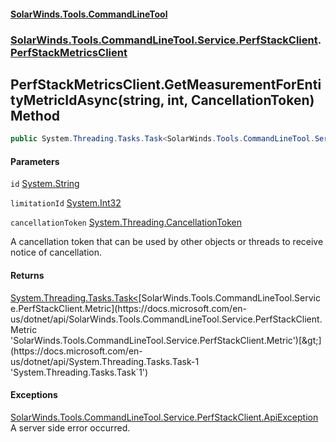 #### [SolarWinds.Tools.CommandLineTool](index.md 'index')
### [SolarWinds.Tools.CommandLineTool.Service.PerfStackClient](index.md#SolarWinds.Tools.CommandLineTool.Service.PerfStackClient 'SolarWinds.Tools.CommandLineTool.Service.PerfStackClient').[PerfStackMetricsClient](PerfStackMetricsClient.md 'SolarWinds.Tools.CommandLineTool.Service.PerfStackClient.PerfStackMetricsClient')

## PerfStackMetricsClient.GetMeasurementForEntityMetricIdAsync(string, int, CancellationToken) Method

```csharp
public System.Threading.Tasks.Task<SolarWinds.Tools.CommandLineTool.Service.PerfStackClient.Metric> GetMeasurementForEntityMetricIdAsync(string id, int limitationId, System.Threading.CancellationToken cancellationToken);
```
#### Parameters

<a name='SolarWinds.Tools.CommandLineTool.Service.PerfStackClient.PerfStackMetricsClient.GetMeasurementForEntityMetricIdAsync(string,int,System.Threading.CancellationToken).id'></a>

`id` [System.String](https://docs.microsoft.com/en-us/dotnet/api/System.String 'System.String')

<a name='SolarWinds.Tools.CommandLineTool.Service.PerfStackClient.PerfStackMetricsClient.GetMeasurementForEntityMetricIdAsync(string,int,System.Threading.CancellationToken).limitationId'></a>

`limitationId` [System.Int32](https://docs.microsoft.com/en-us/dotnet/api/System.Int32 'System.Int32')

<a name='SolarWinds.Tools.CommandLineTool.Service.PerfStackClient.PerfStackMetricsClient.GetMeasurementForEntityMetricIdAsync(string,int,System.Threading.CancellationToken).cancellationToken'></a>

`cancellationToken` [System.Threading.CancellationToken](https://docs.microsoft.com/en-us/dotnet/api/System.Threading.CancellationToken 'System.Threading.CancellationToken')

A cancellation token that can be used by other objects or threads to receive notice of cancellation.

#### Returns
[System.Threading.Tasks.Task&lt;](https://docs.microsoft.com/en-us/dotnet/api/System.Threading.Tasks.Task-1 'System.Threading.Tasks.Task`1')[SolarWinds.Tools.CommandLineTool.Service.PerfStackClient.Metric](https://docs.microsoft.com/en-us/dotnet/api/SolarWinds.Tools.CommandLineTool.Service.PerfStackClient.Metric 'SolarWinds.Tools.CommandLineTool.Service.PerfStackClient.Metric')[&gt;](https://docs.microsoft.com/en-us/dotnet/api/System.Threading.Tasks.Task-1 'System.Threading.Tasks.Task`1')

#### Exceptions

[SolarWinds.Tools.CommandLineTool.Service.PerfStackClient.ApiException](https://docs.microsoft.com/en-us/dotnet/api/SolarWinds.Tools.CommandLineTool.Service.PerfStackClient.ApiException 'SolarWinds.Tools.CommandLineTool.Service.PerfStackClient.ApiException')  
A server side error occurred.